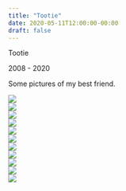 ```yaml
---
title: "Tootie"
date: 2020-05-11T12:00:00-00:00
draft: false
---
```


<link href="/styles/common.css" rel="stylesheet">

<div class="content-shadow-container center-title-container">
    <p>Tootie</p>
    <p>2008 - 2020</p>
    <p>Some pictures of my best friend.</p>
</div>

<div class="content-mobile-long-shadow-container">
    <a href="https://imagizer.imageshack.com/v2/640x480q90/922/vazZOQ.jpg" target="_blank">
        <img src="https://imagizer.imageshack.com/v2/640x480q90/922/vazZOQ.jpg">
    </a>
</div>

<div class="content-shadow-container">
    <a href="https://imagizer.imageshack.com/v2/640x480q90/922/lMAb0y.jpg" target="_blank">
        <img src="https://imagizer.imageshack.com/v2/640x480q90/922/lMAb0y.jpg">
    </a>
</div>

<div class="content-shadow-container">
    <a href="https://imagizer.imageshack.com/v2/640x480q90/923/elOaT9.jpg" target="_blank">
        <img src="https://imagizer.imageshack.com/v2/640x480q90/923/elOaT9.jpg">
    </a>
</div>

<div class="content-shadow-container">
    <a href="https://imagizer.imageshack.com/v2/640x480q90/923/XG2efR.jpg" target="_blank">
        <img src="https://imagizer.imageshack.com/v2/640x480q90/923/XG2efR.jpg">
    </a>
</div>

<div class="content-long-shadow-container">
    <a href="https://imagizer.imageshack.com/v2/640x480q90/923/l0LY3a.jpg" target="_blank">
        <img src="https://imagizer.imageshack.com/v2/640x480q90/923/l0LY3a.jpg">
    </a>
</div>


<div class="content-mobile-long-shadow-container">
    <a href="https://imagizer.imageshack.com/v2/640x480q90/922/9KNPOc.jpg" target="_blank">
        <img src="https://imagizer.imageshack.com/v2/640x480q90/922/9KNPOc.jpg">
    </a>
</div>

<div class="content-mobile-long-shadow-container">
    <a href="https://imagizer.imageshack.com/v2/640x480q90/924/92QBFN.jpg" target="_blank">
        <img src="https://imagizer.imageshack.com/v2/640x480q90/924/92QBFN.jpg">
    </a>
</div>

<div class="content-mobile-long-shadow-container">
    <a href="https://imagizer.imageshack.com/v2/640x480q90/923/cuxo22.jpg" target="_blank">
        <img src="https://imagizer.imageshack.com/v2/640x480q90/923/cuxo22.jpg">
    </a>
</div>

<div class="content-long-shadow-container">
    <a href="https://imagizer.imageshack.com/v2/640x480q90/922/nzAeM8.jpg" target="_blank">
        <img src="https://imagizer.imageshack.com/v2/640x480q90/922/nzAeM8.jpg">
    </a>
</div>

<div class="content-shadow-container">
    <a href="https://imagizer.imageshack.com/v2/640x480q90/923/e5YWki.jpg" target="_blank">
        <img src="https://imagizer.imageshack.com/v2/640x480q90/923/e5YWki.jpg">
    </a>
</div>

<div class="content-shadow-container">
    <a href="https://imagizer.imageshack.com/v2/640x480q90/923/cG1Qci.jpg" target="_blank">
        <img src="https://imagizer.imageshack.com/v2/640x480q90/923/cG1Qci.jpg">
    </a>
</div>
